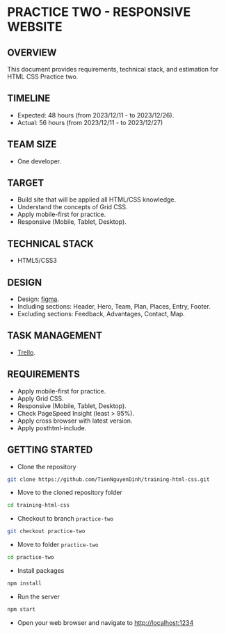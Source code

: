 # PRACTICE TWO - RESPONSIVE WEBSITE

## OVERVIEW

This document provides requirements, technical stack, and estimation for HTML CSS Practice two.

## TIMELINE

* Expected: 48 hours  (from 2023/12/11 - to 2023/12/26).
* Actual: 56 hours (from 2023/12/11 - to 2023/12/27)

## TEAM SIZE

* One developer.

## TARGET

* Build site that will be applied all HTML/CSS knowledge.
* Understand the concepts of Grid CSS.
* Apply mobile-first for practice.
* Responsive (Mobile, Tablet, Desktop).

## TECHNICAL STACK

* HTML5/CSS3

## DESIGN

* Design: [figma](https://www.figma.com/file/DzJFTjVSo33mggncByRIwG/Hofmann-UI-Kit---Page-Templates-(Copy)?mode=dev).
* Including sections: Header, Hero, Team, Plan, Places, Entry, Footer.
* Excluding sections: Feedback, Advantages, Contact, Map.
 
## TASK MANAGEMENT

* [Trello](https://trello.com/b/u86xROVi/tiennguyen-internship-html-css).

## REQUIREMENTS

* Apply mobile-first for practice.
* Apply Grid CSS.
* Responsive (Mobile, Tablet, Desktop).
* Check PageSpeed Insight (least > 95%).
* Apply cross browser with latest version.
* Apply posthtml-include.

## GETTING STARTED

* Clone the repository

```bash
git clone https://github.com/TienNguyenDinh/training-html-css.git
```

* Move to the cloned repository folder

```bash
cd training-html-css
```

* Checkout to branch `practice-two`

```bash
git checkout practice-two
```

* Move to folder `practice-two`

```bash
cd practice-two
```

* Install packages

```bash
npm install
```

* Run the server

```bash
npm start
```

* Open your web browser and navigate to [http://localhost:1234](http://localhost:1234)
